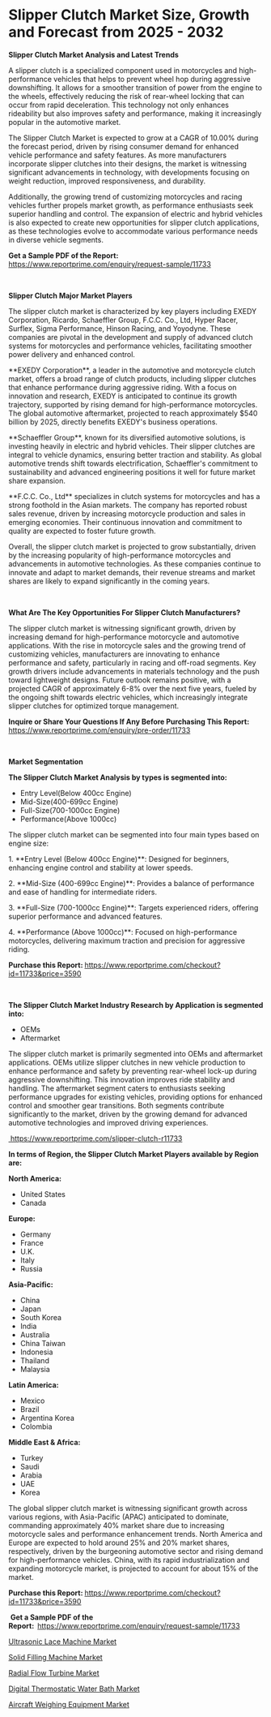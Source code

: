 <p><h1>Slipper Clutch Market Size, Growth and Forecast from 2025 - 2032</h1></p><p><strong>Slipper Clutch Market Analysis and Latest Trends</strong></p>
<p><p>A slipper clutch is a specialized component used in motorcycles and high-performance vehicles that helps to prevent wheel hop during aggressive downshifting. It allows for a smoother transition of power from the engine to the wheels, effectively reducing the risk of rear-wheel locking that can occur from rapid deceleration. This technology not only enhances rideability but also improves safety and performance, making it increasingly popular in the automotive market.</p><p>The Slipper Clutch Market is expected to grow at a CAGR of 10.00% during the forecast period, driven by rising consumer demand for enhanced vehicle performance and safety features. As more manufacturers incorporate slipper clutches into their designs, the market is witnessing significant advancements in technology, with developments focusing on weight reduction, improved responsiveness, and durability. </p><p>Additionally, the growing trend of customizing motorcycles and racing vehicles further propels market growth, as performance enthusiasts seek superior handling and control. The expansion of electric and hybrid vehicles is also expected to create new opportunities for slipper clutch applications, as these technologies evolve to accommodate various performance needs in diverse vehicle segments.</p></p>
<p><strong>Get a Sample PDF of the Report:&nbsp;</strong> <a href="https://www.reportprime.com/enquiry/request-sample/11733?utm_campaign=3546&utm_medium=2&utm_source=Github&utm_content=ia&utm_term=17032025&utm_id=slipper-clutch">https://www.reportprime.com/enquiry/request-sample/11733</a></p>
<p>&nbsp;</p>
<p><strong>Slipper Clutch Major Market Players</strong></p>
<p><p>The slipper clutch market is characterized by key players including EXEDY Corporation, Ricardo, Schaeffler Group, F.C.C. Co., Ltd, Hyper Racer, Surflex, Sigma Performance, Hinson Racing, and Yoyodyne. These companies are pivotal in the development and supply of advanced clutch systems for motorcycles and performance vehicles, facilitating smoother power delivery and enhanced control.</p><p>**EXEDY Corporation**, a leader in the automotive and motorcycle clutch market, offers a broad range of clutch products, including slipper clutches that enhance performance during aggressive riding. With a focus on innovation and research, EXEDY is anticipated to continue its growth trajectory, supported by rising demand for high-performance motorcycles. The global automotive aftermarket, projected to reach approximately $540 billion by 2025, directly benefits EXEDY's business operations.</p><p>**Schaeffler Group**, known for its diversified automotive solutions, is investing heavily in electric and hybrid vehicles. Their slipper clutches are integral to vehicle dynamics, ensuring better traction and stability. As global automotive trends shift towards electrification, Schaeffler's commitment to sustainability and advanced engineering positions it well for future market share expansion.</p><p>**F.C.C. Co., Ltd** specializes in clutch systems for motorcycles and has a strong foothold in the Asian markets. The company has reported robust sales revenue, driven by increasing motorcycle production and sales in emerging economies. Their continuous innovation and commitment to quality are expected to foster future growth.</p><p>Overall, the slipper clutch market is projected to grow substantially, driven by the increasing popularity of high-performance motorcycles and advancements in automotive technologies. As these companies continue to innovate and adapt to market demands, their revenue streams and market shares are likely to expand significantly in the coming years.</p></p>
<p>&nbsp;</p>
<p><strong>What Are The Key Opportunities For Slipper Clutch Manufacturers?</strong></p>
<p><p>The slipper clutch market is witnessing significant growth, driven by increasing demand for high-performance motorcycle and automotive applications. With the rise in motorcycle sales and the growing trend of customizing vehicles, manufacturers are innovating to enhance performance and safety, particularly in racing and off-road segments. Key growth drivers include advancements in materials technology and the push toward lightweight designs. Future outlook remains positive, with a projected CAGR of approximately 6-8% over the next five years, fueled by the ongoing shift towards electric vehicles, which increasingly integrate slipper clutches for optimized torque management.</p></p>
<p><strong>Inquire or Share Your Questions If Any Before Purchasing This Report:</strong> <a href="https://www.reportprime.com/enquiry/pre-order/11733?utm_campaign=3546&utm_medium=2&utm_source=Github&utm_content=ia&utm_term=17032025&utm_id=slipper-clutch">https://www.reportprime.com/enquiry/pre-order/11733</a></p>
<p>&nbsp;</p>
<p><strong>Market Segmentation</strong></p>
<p><strong>The Slipper Clutch Market Analysis by types is segmented into:</strong></p>
<p><ul><li>Entry Level(Below 400cc Engine)</li><li>Mid-Size(400-699cc Engine)</li><li>Full-Size(700-1000cc Engine)</li><li>Performance(Above 1000cc)</li></ul></p>
<p><p>The slipper clutch market can be segmented into four main types based on engine size: </p><p>1. **Entry Level (Below 400cc Engine)**: Designed for beginners, enhancing engine control and stability at lower speeds. </p><p>2. **Mid-Size (400-699cc Engine)**: Provides a balance of performance and ease of handling for intermediate riders. </p><p>3. **Full-Size (700-1000cc Engine)**: Targets experienced riders, offering superior performance and advanced features. </p><p>4. **Performance (Above 1000cc)**: Focused on high-performance motorcycles, delivering maximum traction and precision for aggressive riding.</p></p>
<p><strong>Purchase this Report:&nbsp;</strong><a href="https://www.reportprime.com/checkout?id=11733&price=3590&utm_campaign=3546&utm_medium=2&utm_source=Github&utm_content=ia&utm_term=17032025&utm_id=slipper-clutch">https://www.reportprime.com/checkout?id=11733&price=3590</a></p>
<p>&nbsp;</p>
<p><strong>The Slipper Clutch Market Industry Research by Application is segmented into:</strong></p>
<p><ul><li>OEMs</li><li>Aftermarket</li></ul></p>
<p><p>The slipper clutch market is primarily segmented into OEMs and aftermarket applications. OEMs utilize slipper clutches in new vehicle production to enhance performance and safety by preventing rear-wheel lock-up during aggressive downshifting. This innovation improves ride stability and handling. The aftermarket segment caters to enthusiasts seeking performance upgrades for existing vehicles, providing options for enhanced control and smoother gear transitions. Both segments contribute significantly to the market, driven by the growing demand for advanced automotive technologies and improved driving experiences.</p></p>
<p><a href="https://www.reportprime.com/slipper-clutch-r11733?utm_campaign=3546&utm_medium=2&utm_source=Github&utm_content=ia&utm_term=17032025&utm_id=slipper-clutch">&nbsp;https://www.reportprime.com/slipper-clutch-r11733</a></p>
<p><strong>In terms of Region, the Slipper Clutch Market Players available by Region are:</strong></p>
<p>
    <p> <strong> North America: </strong>
        <ul>
            <li>United States</li>
            <li>Canada</li>
        </ul>
        </p> 
    <p> <strong> Europe: </strong>
        <ul>
            <li>Germany</li>
            <li>France</li>
            <li>U.K.</li>
            <li>Italy</li>
            <li>Russia</li>
        </ul>
        </p> 
    <p> <strong> Asia-Pacific: </strong>
        <ul>
            <li>China</li>
            <li>Japan</li>
            <li>South Korea</li>
            <li>India</li>
            <li>Australia</li>
            <li>China Taiwan</li>
            <li>Indonesia</li>
            <li>Thailand</li>
            <li>Malaysia</li>
        </ul>
        </p> 
    <p> <strong> Latin America: </strong>
        <ul>
            <li>Mexico</li>
            <li>Brazil</li>
            <li>Argentina Korea</li>
            <li>Colombia</li>
        </ul>
        </p> 
    <p> <strong> Middle East & Africa: </strong>
        <ul>
            <li>Turkey</li>
            <li>Saudi</li>
            <li>Arabia</li>
            <li>UAE</li>
            <li>Korea</li>
        </ul>
    </p>
    </p>
<p><p>The global slipper clutch market is witnessing significant growth across various regions, with Asia-Pacific (APAC) anticipated to dominate, commanding approximately 40% market share due to increasing motorcycle sales and performance enhancement trends. North America and Europe are expected to hold around 25% and 20% market shares, respectively, driven by the burgeoning automotive sector and rising demand for high-performance vehicles. China, with its rapid industrialization and expanding motorcycle market, is projected to account for about 15% of the market.</p></p>
<p><strong>Purchase this Report: </strong><a href="https://www.reportprime.com/checkout?id=11733&price=3590&utm_campaign=3546&utm_medium=2&utm_source=Github&utm_content=ia&utm_term=17032025&utm_id=slipper-clutch">https://www.reportprime.com/checkout?id=11733&price=3590</a></p>
<p>&nbsp;<strong>Get a Sample PDF of the Report:&nbsp;&nbsp;</strong><a href="https://www.reportprime.com/enquiry/request-sample/11733?utm_campaign=3546&utm_medium=2&utm_source=Github&utm_content=ia&utm_term=17032025&utm_id=slipper-clutch">https://www.reportprime.com/enquiry/request-sample/11733</a></p>
<p><strong></strong></p>
<p><p><a href="https://www.linkedin.com/pulse/report-ultrasonic-lace-machine-market-rapid-expansion-cagr-pv7pe?utm_campaign=3546&utm_medium=2&utm_source=Github&utm_content=ia&utm_term=17032025&utm_id=slipper-clutch">Ultrasonic Lace Machine Market</a></p><p><a href="https://www.linkedin.com/pulse/thorough-scrutiny-solid-filling-machine-market-size-share-ek1ae?utm_campaign=3546&utm_medium=2&utm_source=Github&utm_content=ia&utm_term=17032025&utm_id=slipper-clutch">Solid Filling Machine Market</a></p><p><a href="https://www.linkedin.com/pulse/future-radial-flow-turbine-market-global-forecast-trends-6qqtf?utm_campaign=3546&utm_medium=2&utm_source=Github&utm_content=ia&utm_term=17032025&utm_id=slipper-clutch">Radial Flow Turbine Market</a></p><p><a href="https://www.linkedin.com/pulse/digital-thermostatic-water-bath-market-research-2025-2032-6sqgf?utm_campaign=3546&utm_medium=2&utm_source=Github&utm_content=ia&utm_term=17032025&utm_id=slipper-clutch">Digital Thermostatic Water Bath Market</a></p><p><a href="https://github.com/lanuskarnajc/Market-Research-Report-List-1/blob/main/aircraft-weighing-equipment-market.md?utm_campaign=3546&utm_medium=2&utm_source=Github&utm_content=ia&utm_term=17032025&utm_id=slipper-clutch">Aircraft Weighing Equipment Market</a></p></p>